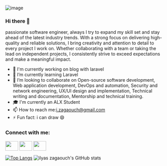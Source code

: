 ![image](https://user-images.githubusercontent.com/10424691/219994936-e76881eb-b3da-44fe-bd82-8f713fb81154.png)

### Hi there 👋
 passionate software engineer, always I try to expand my skill set and stay ahead of the latest industry trends. With a strong focus on delivering high-quality and reliable solutions, I bring creativity and attention to detail to every project I work on. Whether collaborating with a team or taking the lead on independent projects, I consistently strive to exceed expectations and make a meaningful impact.

- 🔭 I'm currently working on blog with laravel
- 🌱 I’m currently learning Laravel
- 👯 I’m looking to collaborate on Open-source software development, Web application development, DevOps and automation, Security and network engineering, UX/UI design and implementation, Technical writing and documentation, Mentorship and technical training.
- 🎓  I'm currently an ALX Student
- 📫 How to reach me:i.zagaouch@gmail.com
- ⚡ Fun fact: i can draw 😄

<h3 align="left">Connect with me:</h3>
<p align="left">

<a href="https://www.linkedin.com/in/zagaouch-ilyas-b39241113/" target="_blank"><img align="center" src="https://cdn.jsdelivr.net/npm/simple-icons@3.0.1/icons/linkedin.svg" alt="" height="30" width="40" /></a>
<a href="https://www.instagram.com/zagaouch.ilyas" target="_blank"><img align="center" src="https://cdn.jsdelivr.net/npm/simple-icons@3.0.1/icons/instagram.svg" alt="" height="30" width="40" /></a>
<a href="https://t.me/zagaouch" target="_blank" rel="noreferrer noopener"><img align="center" src="https://cdn.jsdelivr.net/npm/simple-icons@3.0.1/icons/telegram.svg" alt="" height="30" width="40" /></a>
</p>

[![Top Langs](https://github-readme-stats.vercel.app/api/top-langs/?username=zagaouch&layout=compact)](https://github.com/zagaouch/github-readme-stats)
![ilyas zagaouch's GitHub stats](https://github-readme-stats.vercel.app/api?username=zagaouch&show_icons=true&theme=radical)


